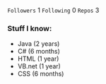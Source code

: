 `Followers` 1
`Following` 0
`Repos` 3

### Stuff I know:

- Java (2 years)
- C# (6 months)
- HTML (1 year)
- VB.net (1 year)
- CSS (6 months)
